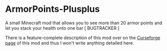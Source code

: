 # ArmorPoints-Plusplus
A small Minecraft mod that allows you to see more than 20 armor points and let you stack your health onto one bar [ BUGTRACKER ]

There is a feature-complete description of this mod over on the [Curseforge page](https://www.curseforge.com/minecraft/mc-mods/armorpoints) of this mod and thus I won't write anything detailed here.
